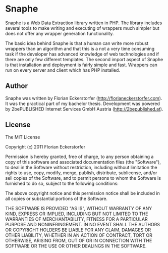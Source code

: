 Snaphe
======

Snaphe is a Web Data Extraction library written in PHP. The library includes several tools to make writing and executing of wrappers much simpler but does not offer any wrapper generation functionality.

The basic idea behind Snaphe is that a human can write more robust wrappers than an algorithm and that this is a not a very time consuming task if the developer has advanced knowledge of web technologies and if there are only few different templates. The second import aspect of Snaphe is that installation and deployment is fairly simple and fast. Wrappers can run on every server and client which has PHP installed.


Author
------

Snaphe was written by Florian Eckerstorfer (http://florianeckerstorfer.com). It was the practical part of my bachelor thesis. Development was powered by 2bePUBLISHED Internet Services GmbH Austria (http://2bepublished.at).


License
-------

The MIT License

Copyright (c) 2011 Florian Eckerstorfer

Permission is hereby granted, free of charge, to any person obtaining a copy
of this software and associated documentation files (the "Software"), to deal
in the Software without restriction, including without limitation the rights
to use, copy, modify, merge, publish, distribute, sublicense, and/or sell
copies of the Software, and to permit persons to whom the Software is
furnished to do so, subject to the following conditions:

The above copyright notice and this permission notice shall be included in
all copies or substantial portions of the Software.

THE SOFTWARE IS PROVIDED "AS IS", WITHOUT WARRANTY OF ANY KIND, EXPRESS OR
IMPLIED, INCLUDING BUT NOT LIMITED TO THE WARRANTIES OF MERCHANTABILITY,
FITNESS FOR A PARTICULAR PURPOSE AND NONINFRINGEMENT. IN NO EVENT SHALL THE
AUTHORS OR COPYRIGHT HOLDERS BE LIABLE FOR ANY CLAIM, DAMAGES OR OTHER
LIABILITY, WHETHER IN AN ACTION OF CONTRACT, TORT OR OTHERWISE, ARISING FROM,
OUT OF OR IN CONNECTION WITH THE SOFTWARE OR THE USE OR OTHER DEALINGS IN
THE SOFTWARE.
